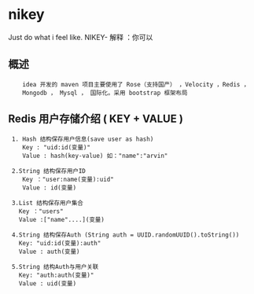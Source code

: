 # nikey
Just do what i feel like.  NIKEY- 解释 ：你可以

## 概述
       
        idea 开发的 maven 项目主要使用了 Rose（支持国产） ，Velocity ，Redis ，
        Mongodb ， Mysql ， 国际化。采用 bootstrap 框架布局
          

## Redis 用户存储介绍 ( KEY + VALUE )

     1. Hash 结构保存用户信息(save user as hash)
        Key : "uid:id(变量)"
        Value : hash(key-value) 如："name":"arvin"

     2.String 结构保存用户ID
        Key ："user:name(变量):uid"
        Value : id(变量)

     3.List 结构保存用户集合
       Key ："users"
       Value :["name"....](变量)

     4.String 结构保存Auth (String auth = UUID.randomUUID().toString())
       Key: "uid:id(变量):auth"
       Value : auth(变量)

     5.String 结构Auth与用户关联
       Key: "auth:auth(变量)"
       Value : uid(变量)



